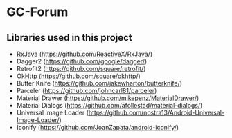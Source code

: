 # GC-Forum


## Libraries used in this project

- RxJava (https://github.com/ReactiveX/RxJava/)
- Dagger2 (https://github.com/google/dagger/)
- Retrofit2 (https://github.com/square/retrofit/)
- OkHttp (https://github.com/square/okhttp/)
- Butter Knife (https://github.com/jakewharton/butterknife/)
- Parceler (https://github.com/johncarl81/parceler)
- Material Drawer (https://github.com/mikepenz/MaterialDrawer/)
- Material Dialogs (https://github.com/afollestad/material-dialogs/)
- Universal Image Loader (https://github.com/nostra13/Android-Universal-Image-Loader/)
- Iconify (https://github.com/JoanZapata/android-iconify/)
